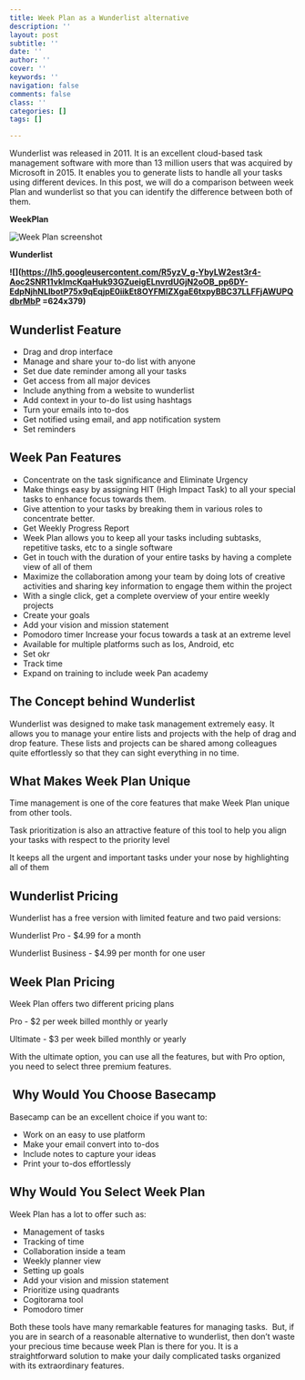 ```yaml
---
title: Week Plan as a Wunderlist alternative
description: ''
layout: post
subtitle: ''
date: ''
author: ''
cover: ''
keywords: ''
navigation: false
comments: false
class: ''
categories: []
tags: []

---
```

Wunderlist was released in 2011. It is an excellent cloud-based task management software with more than 13 million users that was acquired by Microsoft in 2015. It enables you to generate lists to handle all your tasks using different devices. In this post, we will do a comparison between week Plan and wunderlist so that you can identify the difference between both of them. 

**WeekPlan**

![Week Plan screenshot](https://app.forestry.io/sites/cvtf5edwnqx3wa/body-media//assets/images/uploads/1537-wp-prt-scrn-1024x572.png)  

**Wunderlist**

**![](https://lh5.googleusercontent.com/R5yzV_g-YbyLW2est3r4-Aoc2SNR11vkImcKqaHuk93GZueigELnvrdUGjN2oOB_pp6DY-EdpNjhNLIbotP75x9qEqjpE0iikEt8OYFMlZXgaE6txpyBBC37LLFFjAWUPQdbrMbP =624x379)**  

## **Wunderlist Feature**

* Drag and drop interface
* Manage and share your to-do list with anyone
* Set due date reminder among all your tasks
* Get access from all major devices
* Include anything from a website to wunderlist
* Add context in your to-do list using hashtags
* Turn your emails into to-dos
* Get notified using email, and app notification system
* Set reminders

## **Week Pan Features**

* Concentrate on the task significance and Eliminate Urgency
* Make things easy by assigning HIT (High Impact Task) to all your special tasks to enhance focus towards them.
* Give attention to your tasks by breaking them in various roles to concentrate better.
* Get Weekly Progress Report
* Week Plan allows you to keep all your tasks including subtasks, repetitive tasks, etc to a single software
* Get in touch with the duration of your entire tasks by having a complete view of all of them
* Maximize the collaboration among your team by doing lots of creative activities and sharing key information to engage them within the project
* With a single click, get a complete overview of your entire weekly projects
* Create your goals
* Add your vision and mission statement
* Pomodoro timer Increase your focus towards a task at an extreme level
* Available for multiple platforms such as Ios, Android, etc
* Set okr
* Track time 
* Expand on training to include week Pan academy

## **The Concept behind Wunderlist**

Wunderlist was designed to make task management extremely easy. It allows you to manage your entire lists and projects with the help of drag and drop feature. These lists and projects can be shared among colleagues quite effortlessly so that they can sight everything in no time.

## **What Makes Week Plan Unique**

Time management is one of the core features that make Week Plan unique from other tools.

Task prioritization is also an attractive feature of this tool to help you align your tasks with respect to the priority level

It keeps all the urgent and important tasks under your nose by highlighting all of them 

## **Wunderlist Pricing**

Wunderlist has a free version with limited feature and two paid versions:

Wunderlist Pro - $4.99 for a month

Wunderlist Business - $4.99 per month for one user

## **Week Plan Pricing**

Week Plan offers two different pricing plans

Pro - $2 per week billed monthly or yearly

Ultimate - $3 per week billed monthly or yearly

With the ultimate option, you can use all the features, but with Pro option, you need to select three premium features.

##  **Why Would You Choose Basecamp**

Basecamp can be an excellent choice if you want to:

* Work on an easy to use platform 
* Make your email convert into to-dos
* Include notes to capture your ideas
* Print your to-dos effortlessly

## **Why Would You Select Week Plan**

Week Plan has a lot to offer such as:

* Management of tasks
* Tracking of time
* Collaboration inside a team
* Weekly planner view
* Setting up goals
* Add your vision and mission statement
* Prioritize using quadrants
* Cogitorama tool
* Pomodoro timer

Both these tools have many remarkable features for managing tasks.  But, if you are in search of a reasonable alternative to wunderlist, then don’t waste your precious time because week Plan is there for you. It is a straightforward solution to make your daily complicated tasks organized with its extraordinary features.